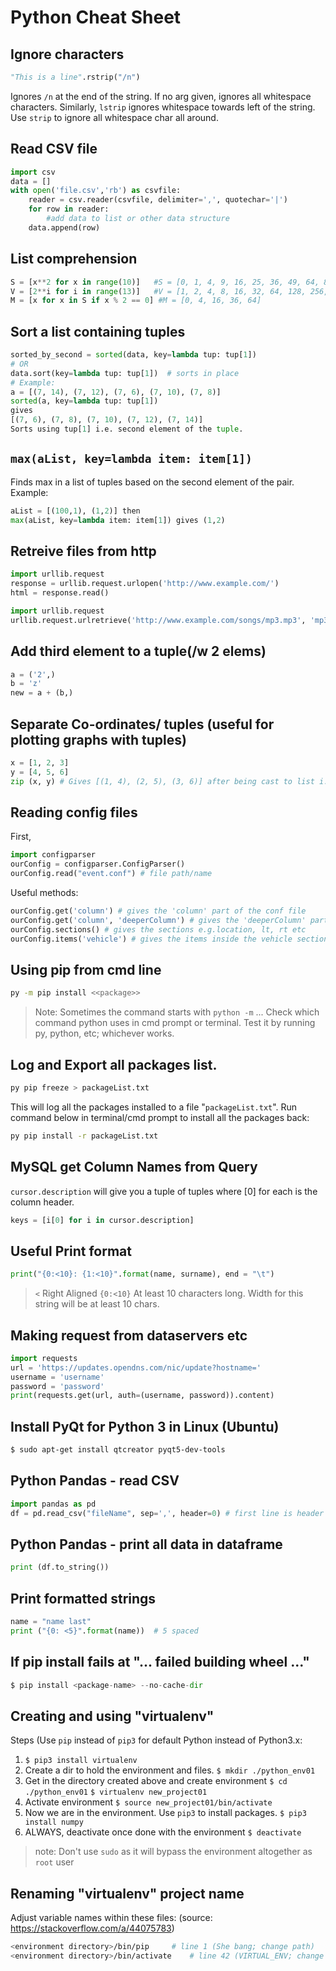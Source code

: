# Python Cheat Sheet

##	Ignore characters 
```python
"This is a line".rstrip("/n")
```
Ignores `/n` at the end of the string. If no arg given, ignores all whitespace characters. Similarly, `lstrip` ignores whitespace towards left of the string. Use `strip` to ignore all whitespace char all around.

## Read CSV file
```python
import csv 
data = []
with open('file.csv','rb') as csvfile: 
	reader = csv.reader(csvfile, delimiter=',', quotechar='|') 
	for row in reader:
		#add data to list or other data structure
	data.append(row)
```

## List comprehension
```python
S = [x**2 for x in range(10)]	#S = [0, 1, 4, 9, 16, 25, 36, 49, 64, 81]
V = [2**i for i in range(13)]	#V = [1, 2, 4, 8, 16, 32, 64, 128, 256, 512, 1024, 2048, 4096]
M = [x for x in S if x % 2 == 0] #M = [0, 4, 16, 36, 64]
```

## Sort a list containing tuples
```python
sorted_by_second = sorted(data, key=lambda tup: tup[1])
# OR 
data.sort(key=lambda tup: tup[1])  # sorts in place
# Example:
a = [(7, 14), (7, 12), (7, 6), (7, 10), (7, 8)]
sorted(a, key=lambda tup: tup[1])
gives
[(7, 6), (7, 8), (7, 10), (7, 12), (7, 14)]
Sorts using tup[1] i.e. second element of the tuple.
```

## `max(aList, key=lambda item: item[1])`
Finds max in a list of tuples based on the second element of the pair.
Example:
```python
aList = [(100,1), (1,2)] then
max(aList, key=lambda item: item[1]) gives (1,2)
```

## Retreive files from http
```python
import urllib.request
response = urllib.request.urlopen('http://www.example.com/')
html = response.read()

import urllib.request
urllib.request.urlretrieve('http://www.example.com/songs/mp3.mp3', 'mp3.mp3')
```

## Add third element to a tuple(/w 2 elems)
```python
a = ('2',)
b = 'z'
new = a + (b,)
```

## Separate Co-ordinates/ tuples (useful for plotting graphs with tuples)
```python
x = [1, 2, 3]
y = [4, 5, 6]
zip (x, y) # Gives [(1, 4), (2, 5), (3, 6)] after being cast to list i.e. list(zip(x, y))
```

## Reading config files
First, 
```python
import configparser
ourConfig = configparser.ConfigParser()
ourConfig.read("event.conf") # file path/name
```
Useful methods:
```python
ourConfig.get('column') # gives the 'column' part of the conf file
ourConfig.get('column', 'deeperColumn') # gives the 'deeperColumn' part from the column section of the conf file
ourConfig.sections() # gives the sections e.g.location, lt, rt etc
ourConfig.items('vehicle') # gives the items inside the vehicle section
```

## Using pip from cmd line
```bash
py -m pip install <<package>>
```
> Note: Sometimes the command starts with `python -m` ... Check which command python uses in cmd prompt or terminal. Test it by running py, python, etc; whichever works.

## Log and Export all packages list.
```bash
py pip freeze > packageList.txt
```
This will log all the packages installed to a file "`packageList.txt`".
Run command below in terminal/cmd prompt to install all the packages back:

```bash
py pip install -r packageList.txt
```

## MySQL get Column Names from Query
`cursor.description` will give you a tuple of tuples where [0] for each is the column header.
```python
keys = [i[0] for i in cursor.description]
```

## Useful Print format
```python
print("{0:<10}: {1:<10}".format(name, surname), end = "\t")
```
>`<`				Right Aligned
>`{0:<10}`	At least 10 characters long. Width for this string will be at least 10 chars.

## Making request from dataservers etc
```python
import requests
url = 'https://updates.opendns.com/nic/update?hostname='
username = 'username'
password = 'password'
print(requests.get(url, auth=(username, password)).content)
```

## Install PyQt for Python 3 in Linux (Ubuntu)
```bash
$ sudo apt-get install qtcreator pyqt5-dev-tools
```

## Python Pandas - read CSV
```python
import pandas as pd
df = pd.read_csv("fileName", sep=',', header=0) # first line is header
```

## Python Pandas - print all data in dataframe
```python
print (df.to_string())
```

## Print formatted strings
```python
name = "name last"
print ("{0: <5}".format(name))	# 5 spaced
```

## If pip install fails at "... failed building wheel ..."
```python
$ pip install <package-name> --no-cache-dir
```

## Creating and using "virtualenv"
Steps (Use `pip` instead of `pip3` for default Python instead of Python3.x:
1.	`$ pip3 install virtualenv`
2.	Create a dir to hold the environment and files.
`$ mkdir ./python_env01`
3.	Get in the directory created above and create environment
`$ cd ./python_env01`
`$ virtualenv new_project01`
4.	Activate environment
`$ source new_project01/bin/activate`
5.	Now we are in the environment. Use `pip3` to install packages.
`$ pip3 install numpy`
6.	ALWAYS, deactivate once done with the environment
`$ deactivate`
>note: Don't use `sudo` as it will bypass the environment altogether as `root` user

## Renaming "virtualenv" project name
Adjust variable names within these files: (source: https://stackoverflow.com/a/44075783)
```bash
<environment directory>/bin/pip 	# line 1 (She bang; change path)
<environment directory>/bin/activate	# line 42 (VIRTUAL_ENV; change path)
```

## 